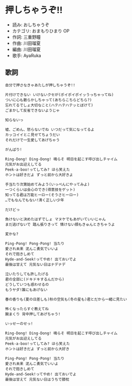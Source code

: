 押しちゃうぞ!!
===============

- 読み: おしちゃうぞ
- カテゴリ: おまもりひまり OP
- 作詞: 三重野瞳
- 作曲: 川田瑠夏
- 編曲: 川田瑠夏
- 歌手: AyaRuka


歌詞
-----

    自分で押さなきゃあたしが押しちゃうぞ!!

    片付けできない いけないクセが(ポイポイポイッうっちゃってね)
    ついに心も散らかしちゃって(あちらこちらどちら?)
    忘れてるでしょ大切なこと(ハテハテハテッとぼけて)
    ごまかして反省できないようじゃ

    知らないっ

    嘘、ごめん、怒らないでね いつだって気になってるよ
    カッコイイとこ見せてちょうだい
    それだけで一生愛してあげちゃう

    がんばり!

    Ring-Dong! Ding-Dong! 鳴らそ 明日を起こす呼び出しチャイム
    元気がお出迎えしてる
    Peek-a-boo!ってしてみ? ほら笑えた
    ホントは好きだよ ずっと前から大好きよ

    手当たり次第始めてみよう(いっぺんにやってみよ)
    一つくらいは会心のでき(得意技をゲット)
    知ってる君は万能ヒーロー(そうさヒーロー)
    …でもなんでもない!清く正しい少年

    だけどっ

    負けないと決めたはずでしょ マヌケでもあがいていいじゃん
    まだ逃げないで 踏ん張りきって 情けない顔もきゅんときちゃうよ

    変かな?

    Ping-Pong! Pong-Pong! 当たり
    愛され未来 泥んこ勇気でいいよ
    それで抱きしめて
    Hyde-and-Seek!ってやめ! 出ておいでよ
    最後は甘えて 元気ない日はナデナデ

    泣いたりしても許したげる
    君の全部に(ドキドキするんだから)
    どうしていつも惑わせるの
    もうヤダ!誰にもあげない

    春の香りも(夏の日差しも)秋の空気も(冬の星も)君とだから一緒に見たい

    怖くなったらすぐ教えてね
    腕まくり 背中押してあげちゃう!

    いっせーのせっ!

    Ring-Dong! Ding-Dong! 鳴らそ 明日を起こす呼び出しチャイム
    元気がお出迎えしてる
    Peek-a-boo!ってしてみ? ほら笑えた
    ホントは好きだよ ずっと前から大好き

    Ping-Pong! Pong-Pong! 当たり
    愛され未来 泥んこ勇気でいいよ
    それで抱きしめて
    Hyde-and-Seek!ってやめ! 出ておいでよ
    最後は甘えて 元気ない日はうちで膝枕

